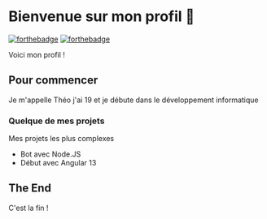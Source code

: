 # Bienvenue sur mon profil 📢

[![forthebadge](http://forthebadge.com/images/badges/built-with-love.svg)](http://forthebadge.com) [![forthebadge](https://forthebadge.com/images/badges/ages-18.svg)](http://forthebadge.com)

Voici mon profil !

## Pour commencer

Je m'appelle Théo j'ai 19 et je débute dans le développement informatique

### Quelque de mes projets

Mes projets les plus complexes

- Bot avec Node.JS
- Début avec Angular 13

## The End

C'est la fin !
